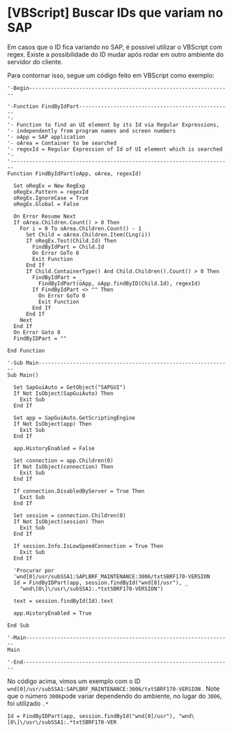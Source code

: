 # [VBScript] Buscar IDs que variam no SAP

Em casos que o ID fica variando no SAP, é possível utilizar o VBScript com regex. Existe a possibilidade do ID mudar após rodar em outro ambiente do servidor do cliente.

Para contornar isso, segue um código feito em VBScript como exemplo:

```vbnet
'-Begin-----------------------------------------------------------------

'-Function FindByIdPart-------------------------------------------------
'-
'- Function to find an UI element by its Id via Regular Expressions,
'- independently from program names and screen numbers
'- oApp = SAP application
'- oArea = Container to be searched
'- regexId = Regular Expression of Id of UI element which is searched
'-
'-----------------------------------------------------------------------
Function FindByIdPart(oApp, oArea, regexId)

  Set oRegEx = New RegExp
  oRegEx.Pattern = regexId
  oRegEx.IgnoreCase = True
  oRegEx.Global = False

  On Error Resume Next
  If oArea.Children.Count() > 0 Then
    For i = 0 To oArea.Children.Count() - 1
      Set Child = oArea.Children.Item(CLng(i))
      If oRegEx.Test(Child.Id) Then
        FindByIdPart = Child.Id
        On Error GoTo 0
        Exit Function
      End If
      If Child.ContainerType() And Child.Children().Count() > 0 Then
        FindByIdPart = _
          FindByIdPart(oApp, oApp.findByID(Child.Id), regexId)
        If FindByIdPart <> "" Then
          On Error GoTo 0
          Exit Function
        End If
      End If
    Next
  End If
  On Error Goto 0
  FindByIDPart = ""

End Function

'-Sub Main--------------------------------------------------------------
Sub Main()

  Set SapGuiAuto = GetObject("SAPGUI")
  If Not IsObject(SapGuiAuto) Then
    Exit Sub
  End If

  Set app = SapGuiAuto.GetScriptingEngine
  If Not IsObject(app) Then
    Exit Sub
  End If

  app.HistoryEnabled = False

  Set connection = app.Children(0)
  If Not IsObject(connection) Then
    Exit Sub
  End If

  If connection.DisabledByServer = True Then
    Exit Sub
  End If

  Set session = connection.Children(0)
  If Not IsObject(session) Then
    Exit Sub
  End If

  If session.Info.IsLowSpeedConnection = True Then
    Exit Sub
  End If

  'Procurar por
  'wnd[0]/usr/subSSA1:SAPLBRF_MAINTENANCE:3006/txtSBRF170-VERSION
  Id = FindByIDPart(app, session.findById("wnd[0]/usr"), _
    "wnd\[0\]\/usr\/subSSA1:.*txtSBRF170-VERSION")

  text = session.findById(Id).text

  app.HistoryEnabled = True

End Sub

'-Main------------------------------------------------------------------
Main

'-End-------------------------------------------------------------------
```

No código acima, vimos um exemplo com o ID `wnd[0]/usr/subSSA1:SAPLBRF_MAINTENANCE:3006/txtSBRF170-VERSION` . Note que o número `3006`pode variar dependendo do ambiente, no lugar do `3006`, foi utilizado `.*`

```vbnet
Id = FindByIDPart(app, session.findById("wnd[0]/usr"), "wnd\[0\]\/usr\/subSSA1:.*txtSBRF170-VER
```